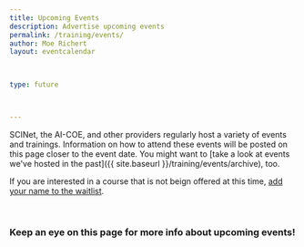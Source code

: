 ```yaml
---
title: Upcoming Events 
description: Advertise upcoming events
permalink: /training/events/
author: Moe Richert
layout: eventcalendar

 

type: future



---
```


SCINet, the AI-COE, and other providers regularly host a variety of events and trainings. Information on how to attend these events will be posted on this page closer to the event date.  You might want to [take a look at events we've hosted in the past]({{ site.baseurl }}/training/events/archive), too.

If you are interested in a course that is not beign offered at this time, [add your name to the waitlist](https://forms.office.com/g/tVtE8wEgAt).



<br>

### Keep an eye on this page for more info about upcoming events!

